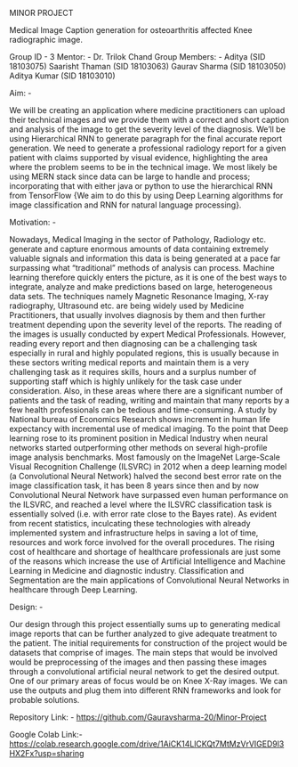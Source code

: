 MINOR PROJECT

Medical Image Caption generation for osteoarthritis affected Knee radiographic image.

Group ID - 3
Mentor: - Dr. Trilok Chand
Group Members: -
Aditya (SID 18103075)
Saarisht Thaman (SID 18103063)
Gaurav Sharma (SID 18103050)
Aditya Kumar (SID 18103010)


Aim: -

We will be creating an application where medicine practitioners can upload their technical images and we provide them with a correct and short caption and analysis of the image
to get the severity level of the diagnosis. We’ll be using Hierarchical RNN to generate paragraph for the final accurate report generation. We need to generate a professional 
radiology report for a given patient with claims supported by visual evidence, highlighting the area where the problem seems to be in the technical image. We most likely be using 
MERN stack since data can be large to handle and process; incorporating that with either java or python to use the hierarchical RNN from TensorFlow
{We aim to do this by using Deep Learning algorithms for image classification and RNN for natural language processing}.		

Motivation: -

Nowadays, Medical Imaging in the sector of Pathology, Radiology etc. generate and capture enormous amounts of data containing extremely valuable signals and information this
data is being generated at a pace far surpassing what “traditional” methods of analysis can process. Machine learning therefore quickly enters the picture, as it is one of the
best ways to integrate, analyze and make predictions based on large, heterogeneous data sets. The techniques namely Magnetic Resonance Imaging, X-ray radiography, Ultrasound etc.
are being widely used by Medicine Practitioners, that usually involves diagnosis by them and then further treatment depending upon the severity level of the reports.
The reading of the images is usually conducted by expert Medical Professionals. However, reading every report and then diagnosing can be a challenging task especially in rural
and highly populated regions, this is usually because in these sectors writing medical reports and maintain them is a very challenging task as it requires skills, hours and a 
surplus number of supporting staff which is highly unlikely for the task case under consideration. Also, in these areas where there are a significant number of patients and the
task of reading, writing and maintain that many reports by a few health professionals can be tedious and time-consuming.
A study by National bureau of Economics Research shows increment in human life expectancy with incremental use of medical imaging. To the point that Deep learning rose to its 
prominent position in Medical Industry when neural networks started outperforming other methods on several high-profile image analysis benchmarks. Most famously on the ImageNet 
Large-Scale Visual Recognition Challenge (ILSVRC) in 2012 when a deep learning model (a Convolutional Neural Network) halved the second best error rate on the image 
classification task, it has been 8 years since then and by now Convolutional Neural Network have surpassed even human performance on the ILSVRC, and reached a level where the
ILSVRC classification task is essentially solved (i.e. with error rate close to the Bayes rate).
As evident from recent statistics, inculcating these technologies with already implemented system and infrastructure helps in saving a lot of time, resources and work force 
involved for the overall procedures. The rising cost of healthcare and shortage of healthcare professionals are just some of the reasons which increase the use of Artificial 
Intelligence and Machine Learning in Medicine and diagnostic industry. Classification and Segmentation are the main applications of Convolutional Neural Networks in healthcare 
through Deep Learning.

Design: -

Our design through this project essentially sums up to generating medical image reports that can be further analyzed to give adequate treatment to the patient. The initial
requirements for construction of the project would be datasets that comprise of images. The main steps that would be involved would be preprocessing of the images and then 
passing these images through a convolutional artificial neural network to get the desired output. One of our primary areas of focus would be on Knee X-Ray images. We can use 
the outputs and plug them into different RNN frameworks and look for probable solutions.

 
Repository Link: - https://github.com/Gauravsharma-20/Minor-Project

Google Colab Link:-
https://colab.research.google.com/drive/1AiCK14LlCKQt7MtMzVrVIGED9l3HX2Fx?usp=sharing
